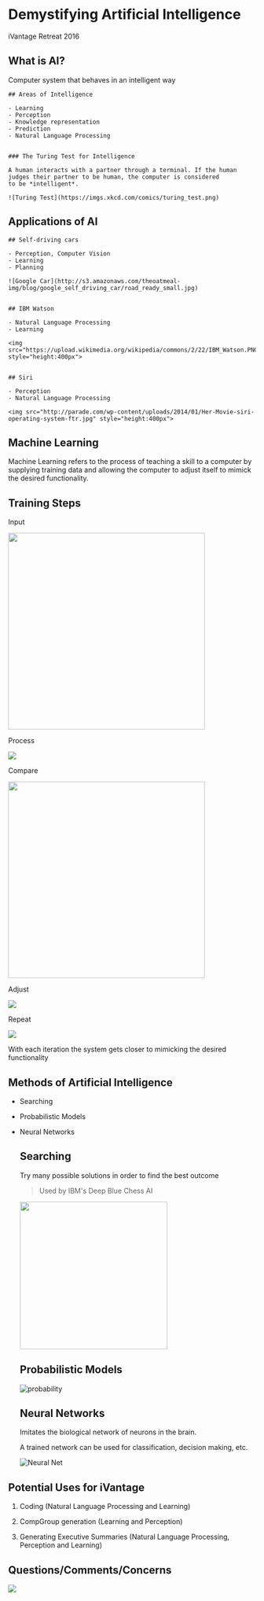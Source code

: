 # Demystifying Artificial Intelligence

iVantage Retreat 2016


## What is AI?

Computer system that behaves in an intelligent way


	## Areas of Intelligence

	- Learning
	- Perception
	- Knowledge representation
	- Prediction
	- Natural Language Processing


	### The Turing Test for Intelligence

	A human interacts with a partner through a terminal. If the human
	judges their partner to be human, the computer is considered
	to be *intelligent*.

	![Turing Test](https://imgs.xkcd.com/comics/turing_test.png)


## Applications of AI


	## Self-driving cars

	- Perception, Computer Vision
	- Learning
	- Planning

	![Google Car](http://s3.amazonaws.com/theoatmeal-img/blog/google_self_driving_car/road_ready_small.jpg)


	## IBM Watson

	- Natural Language Processing
	- Learning

	<img src="https://upload.wikimedia.org/wikipedia/commons/2/22/IBM_Watson.PNG" style="height:400px">


	## Siri

	- Perception
	- Natural Language Processing

	<img src="http://parade.com/wp-content/uploads/2014/01/Her-Movie-siri-operating-system-ftr.jpg" style="height:400px">


##  Machine Learning

Machine Learning refers to the process of teaching a skill to a computer by supplying training data and allowing the computer to adjust itself to mimick the desired functionality.


## Training Steps


Input

<img src="http://orig03.deviantart.net/af44/f/2013/105/f/b/kirby_eating_chips_by_poyquinn-d61vqou.png" style="height:400px">


Process

<img src="https://media.giphy.com/media/yCsE8NroXh36o/giphy.gif">


Compare 

<img src="http://www.wpaperhd.com/uploads/cache/2341646345/batman-v-superman-movie-poster-m7OG-850x575-MT-78.jpg" style="height:400px">


Adjust

<img src="http://www.firstshowing.net/img/ironman-rocketboot-const.jpg">


Repeat

<img src="https://cdn4.iconfinder.com/data/icons/defaulticon/icons/png/256x256/media-repeat.png">


With each iteration the system gets closer to mimicking the desired functionality


## Methods of Artificial Intelligence

- Searching
- Probabilistic Models
- Neural Networks


	## Searching

	Try many possible solutions in order to find the best outcome

	> Used by IBM's Deep Blue Chess AI

	<img src="http://www.ics.uci.edu/~pazzani/chess.gif" style="height:300px">


	## Probabilistic Models

	![probability](https://d3njjcbhbojbot.cloudfront.net/api/utilities/v1/imageproxy/https://coursera.s3.amazonaws.com/topics/pgm/large-icon.png)


	## Neural Networks

	Imitates the biological network of neurons in the brain.

	A trained network can be used for classification, decision making, etc.

	![Neural Net](http://doctorsandhu.com/Neuron/images/image04.png)



## Potential Uses for iVantage

1. Coding (Natural Language Processing and Learning)

2. CompGroup generation (Learning and Perception)

3. Generating Executive Summaries (Natural Language Processing, Perception and Learning)


## Questions/Comments/Concerns

<img src="http://nerdyrottenscoundrel.com/wp-content/uploads/2014/08/Terminator-Wallpaper-9-660x3301.jpg">
